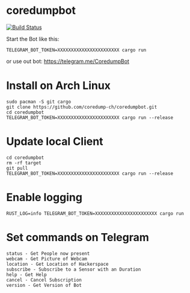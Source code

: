 # coredumpbot
[![Build Status](https://travis-ci.org/coredump-ch/coredumpbot.svg?branch=master)](https://travis-ci.org/coredump-ch/coredumpbot)

Start the Bot like this:

    TELEGRAM_BOT_TOKEN=XXXXXXXXXXXXXXXXXXXXXXX cargo run
 
or use out bot: https://telegram.me/CoredumpBot

# Install on Arch Linux

    sudo pacman -S git cargo
    git clone https://github.com/coredump-ch/coredumpbot.git
    cd coredumpbot
    TELEGRAM_BOT_TOKEN=XXXXXXXXXXXXXXXXXXXXXXX cargo run --release

# Update local Client

    cd coredumpbot
    rm -rf target
    git pull
    TELEGRAM_BOT_TOKEN=XXXXXXXXXXXXXXXXXXXXXXX cargo run --release

# Enable logging

    RUST_LOG=info TELEGRAM_BOT_TOKEN=XXXXXXXXXXXXXXXXXXXXXXX cargo run

# Set commands on Telegram

    status - Get People now present
    webcam - Get Picture of Webcam
    location - Get Location of Hackerspace
    subscribe - Subscribe to a Sensor with an Duration
    help - Get Help
    cancel - Cancel Subscription
    version - Get Version of Bot
